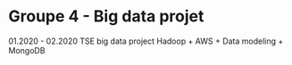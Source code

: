 # Groupe 4 - Big data projet
01.2020 - 02.2020 TSE big data project
Hadoop + AWS + Data modeling + MongoDB  
